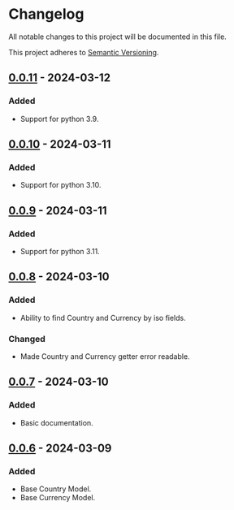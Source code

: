 # Changelog

All notable changes to this project will be documented in this file.

This project adheres to [Semantic Versioning](https://semver.org/spec/v2.0.0.html).

## [0.0.11] - 2024-03-12

### Added

- Support for python 3.9.

## [0.0.10] - 2024-03-11

### Added

- Support for python 3.10.

## [0.0.9] - 2024-03-11

### Added

- Support for python 3.11.

## [0.0.8] - 2024-03-10

### Added

- Ability to find Country and Currency by iso fields.

### Changed

- Made Country and Currency getter error readable.

## [0.0.7] - 2024-03-10

### Added

- Basic documentation.

## [0.0.6] - 2024-03-09

### Added

- Base Country Model.
- Base Currency Model.

[0.0.11]: https://github.com/AivGitHub/pycountries/releases/tag/0.0.11
[0.0.10]: https://github.com/AivGitHub/pycountries/releases/tag/0.0.10
[0.0.9]: https://github.com/AivGitHub/pycountries/releases/tag/0.0.9
[0.0.8]: https://github.com/AivGitHub/pycountries/releases/tag/0.0.8
[0.0.7]: https://github.com/AivGitHub/pycountries/releases/tag/0.0.7
[0.0.6]: https://github.com/AivGitHub/pycountries/releases/tag/0.0.6
